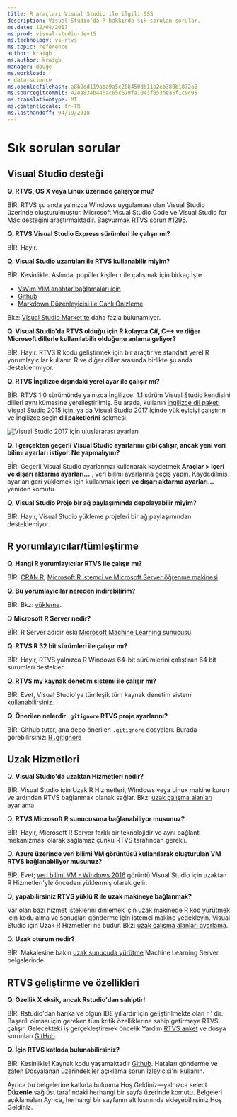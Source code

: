 ```yaml
---
title: R araçları Visual Studio ile ilgili SSS
description: Visual Studio'da R hakkında sık sorulan sorular.
ms.date: 12/04/2017
ms.prod: visual-studio-dev15
ms.technology: vs-rtvs
ms.topic: reference
author: kraigb
ms.author: kraigb
manager: douge
ms.workload:
- data-science
ms.openlocfilehash: a8b9dd119aba9a5c28b450db11b2eb380b1872a0
ms.sourcegitcommit: 42ea834b446ac65c679fa1043f853bea5f1c9c95
ms.translationtype: MT
ms.contentlocale: tr-TR
ms.lasthandoff: 04/19/2018
---
```

# <a name="frequently-asked-questions"></a>Sık sorulan sorular

## <a name="visual-studio-support"></a>Visual Studio desteği

**Q. RTVS, OS X veya Linux üzerinde çalışıyor mu?**

BİR. RTVS şu anda yalnızca Windows uygulaması olan Visual Studio üzerinde oluşturulmuştur. Microsoft Visual Studio Code ve Visual Studio for Mac desteğini araştırmaktadır. Başvurmak [RTVS sorun #1295](https://github.com/Microsoft/RTVS/issues/1295).

**Q. RTVS Visual Studio Express sürümleri ile çalışır mı?**

BİR. Hayır.

**Q. Visual Studio uzantıları ile RTVS kullanabilir miyim?**

BİR. Kesinlikle. Aslında, popüler kişiler r ile çalışmak için birkaç İşte

- [VsVim VIM anahtar bağlamaları için](https://marketplace.visualstudio.com/items?itemName=JaredParMSFT.VsVim)
- [Github](https://marketplace.visualstudio.com/items?itemName=GitHub.GitHubExtensionforVisualStudio)
- [Markdown Düzenleyicisi ile Canlı Önizleme](https://marketplace.visualstudio.com/items?itemName=MadsKristensen.MarkdownEditor)

Bkz: [Visual Studio Market'te](https://marketplace.visualstudio.com/) daha fazla bulunamıyor.

**Q. Visual Studio'da RTVS olduğu için R kolayca C#, C++ ve diğer Microsoft dillerle kullanılabilir olduğunu anlama geliyor?**

BİR. Hayır. RTVS R kodu geliştirmek için bir araçtır ve standart yerel R yorumlayıcılar kullanır. R ve diğer diller arasında birlikte şu anda desteklenmiyor.

**Q. RTVS İngilizce dışındaki yerel ayar ile çalışır mı?**

BİR. RTVS 1.0 sürümünde yalnızca İngilizce. 1.1 sürüm Visual Studio kendisini dilleri aynı kümesine yerelleştirilmiş. Bu arada, kullanın [İngilizce dil paketi Visual Studio 2015 için](https://www.microsoft.com/download/details.aspx?id=48157), ya da Visual Studio 2017 içinde yükleyiciyi çalıştırın ve İngilizce seçin **dil paketlerini** sekmesi.

![Visual Studio 2017 için uluslararası ayarları](media/FAQ-international-settings.png)

**Q. I gerçekten geçerli Visual Studio ayarlarımı gibi çalışır, ancak yeni veri bilimi ayarları istiyor. Ne yapmalıyım?**

BİR. Geçerli Visual Studio ayarlarınızı kullanarak kaydetmek **Araçlar > içeri ve dışarı aktarma ayarları...** , veri bilimi ayarlarına geçiş yapın. Kaydedilmiş ayarları geri yüklemek için kullanmak **içeri ve dışarı aktarma ayarları...**  yeniden komutu.

**Q. Visual Studio Proje bir ağ paylaşımında depolayabilir miyim?**

BİR. Hayır, Visual Studio yükleme projeleri bir ağ paylaşımından desteklemiyor.

## <a name="r-interpretersintegration"></a>R yorumlayıcılar/tümleştirme

**Q. Hangi R yorumlayıcılar RTVS ile çalışır mı?**

BİR. [CRAN R](https://cran.r-project.org/), [Microsoft R istemci ve Microsoft Server öğrenme makinesi](/machine-learning-server/)

**Q. Bu yorumlayıcılar nereden indirebilirim?**

BİR. Bkz: [yükleme](installing-r-tools-for-visual-studio.md).

Q **Microsoft R Server nedir?**

BİR. R Server adıdır eski [Microsoft Machine Learning sunucusu](/machine-learning-server/what-is-machine-learning-server).

**Q. RTVS R 32 bit sürümleri ile çalışır mı?**

BİR. Hayır, RTVS yalnızca R Windows 64-bit sürümlerini çalıştıran 64 bit sürümleri destekler.

**Q. RTVS my kaynak denetim sistemi ile çalışır mı?**

BİR. Evet, Visual Studio'ya tümleşik tüm kaynak denetim sistemi kullanabilirsiniz.

**Q. Önerilen nelerdir `.gitignore` RTVS proje ayarlarını?**

BİR. Github tutar, ana depo önerilen `.gitignore` dosyaları. Burada görebilirsiniz: [R .gitignore](https://github.com/github/gitignore/blob/master/R.gitignore)

## <a name="remote-services"></a>Uzak Hizmetleri

Q. **Visual Studio'da uzaktan Hizmetleri nedir?**

BİR. Visual Studio için Uzak R Hizmetleri, Windows veya Linux makine kurun ve ardından RTVS bağlanmak olanak sağlar. Bkz: [uzak çalışma alanları ayarlama](setting-up-remote-r-workspaces.md).

Q. **RTVS Microsoft R sunucusuna bağlanabiliyor musunuz?**

BİR. Hayır, Microsoft R Server farklı bir teknolojidir ve aynı bağlantı mekanizması olarak sağlamaz çünkü RTVS tarafından gerekli.

Q. **Azure üzerinde veri bilimi VM görüntüsü kullanılarak oluşturulan VM RTVS bağlanabiliyor musunuz?**

BİR. Evet; [veri bilimi VM - Windows 2016](https://azure.microsoft.com/services/virtual-machines/data-science-virtual-machines/) görüntü Visual Studio için uzaktan R Hizmetleri'yle önceden yüklenmiş olarak gelir.

Q, **yapabilirsiniz RTVS yüklü R ile uzak makineye bağlanmak?**

Var olan bazı hizmet isteklerini dinlemek için uzak makinede R kod yürütmek için kodu alma ve sonuçları gönderme için istemci makine yedekleyin. Visual Studio için Uzak R Hizmetleri ne budur. Bkz: [uzak çalışma alanları ayarlama](setting-up-remote-r-workspaces.md).

Q. **Uzak oturum nedir?**

BİR. Makalesine bakın [uzak sunucuda yürütme](/machine-learning-server/r/how-to-execute-code-remotely) Machine Learning Server belgelerinde.

## <a name="rtvs-development-and-features"></a>RTVS geliştirme ve özellikleri

**Q. Özellik X eksik, ancak Rstudio'dan sahiptir!**

BİR. Rstudio'dan harika ve olgun IDE yıllardır için geliştirilmekte olan r ' dir. Başarılı olması için gereken tüm kritik özelliklerine sahip getirmeye RTVS çalışır. Gelecekteki iş gerçekleştirerek öncelik Yardım [RTVS anket](https://www.surveymonkey.com/r/RTVS1) ve dosya sorunları [GitHub](https://github.com/Microsoft/RTVS/issues/).

**Q. İçin RTVS katkıda bulunabilirsiniz?**

BİR. Kesinlikle! Kaynak kodu yaşamaktadır [Github](https://github.com/microsoft/RTVS). Hataları gönderme ve zaten Dosyalanan üzerindekiler açıklama sorun İzleyicisi'ni kullanın.

Ayrıca bu belgelerine katkıda bulunma Hoş Geldiniz&mdash;yalnızca select **Düzenle** sağ üst tarafındaki herhangi bir sayfa üzerinde komutu. Belgeleri açıklamaları Ayrıca, herhangi bir sayfanın alt kısmında ekleyebilirsiniz Hoş Geldiniz.
